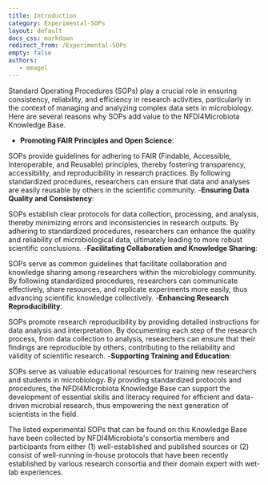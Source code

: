 ```yaml
---
title: Introduction
category: Experimental-SOPs
layout: default
docs_css: markdown
redirect_from: /Experimental-SOPs
empty: false
authors:
   - mmagel
---
```


Standard Operating Procedures (SOPs) play a crucial role in ensuring consistency, reliability, and efficiency in research activities, particularly in the context of managing and analyzing complex data sets in microbiology. Here are several reasons why SOPs add value to the NFDI4Microbiota Knowledge Base.

- **Promoting FAIR Principles and Open Science**:

SOPs provide guidelines for adhering to FAIR (Findable, Accessible, Interoperable, and Reusable) principles, thereby fostering transparency, accessibility, and reproducibility in research practices. By following standardized procedures, researchers can ensure that data and analyses are easily reusable by others in the scientific community.
-**Ensuring Data Quality and Consistency**:

SOPs establish clear protocols for data collection, processing, and analysis, thereby minimizing errors and inconsistencies in research outputs. By adhering to standardized procedures, researchers can enhance the quality and reliability of microbiological data, ultimately leading to more robust scientific conclusions.
-**Facilitating Collaboration and Knowledge Sharing**:

SOPs serve as common guidelines that facilitate collaboration and knowledge sharing among researchers within the microbiology community. By following standardized procedures, researchers can communicate effectively, share resources, and replicate experiments more easily, thus advancing scientific knowledge collectively.
-**Enhancing Research Reproducibility**:

SOPs promote research reproducibility by providing detailed instructions for data analysis and interpretation. By documenting each step of the research process, from data collection to analysis, researchers can ensure that their findings are reproducible by others, contributing to the reliability and validity of scientific research.
-**Supporting Training and Education**:

SOPs serve as valuable educational resources for training new researchers and students in microbiology. By providing standardized protocols and procedures, the NFDI4Microbiota Knowledge Base can support the development of essential skills and literacy required for efficient and data-driven microbial research, thus empowering the next generation of scientists in the field.


The listed experimental SOPs that can be found on this Knowledge Base have been collected by NFDI4Microbiota's consortia members and participants from either (1) well-established and published sources or (2) consist of well-running in-house protocols that have been recently established by various research consortia and their domain expert with wet-lab experiences.